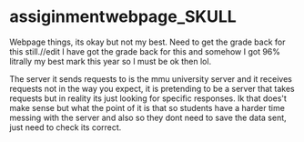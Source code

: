 # assiginmentwebpage_SKULL
Webpage things, its okay but not my best. Need to get the grade back for this still.//edit I have got the grade back for this and somehow I got 96% litrally my best mark this year so I must be ok then lol.

The server it sends requests to is the mmu university server and it receives requests not in the way you expect, it is pretending to be a server that takes requests but in reality its just looking for specific responses. Ik that does't make sense but what the point of it is that so students have a harder time messing with the server and also so they dont need to save the data sent, just need to check its correct.
